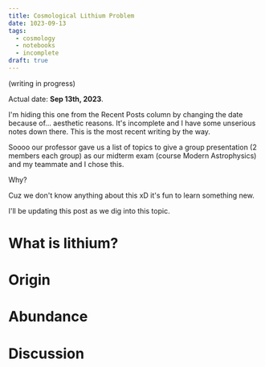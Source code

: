```yaml
---
title: Cosmological Lithium Problem
date: 1023-09-13
tags:
  - cosmology
  - notebooks
  - incomplete
draft: true
---
```

(writing in progress)

Actual date: **Sep 13th, 2023**.


I'm hiding this one from the Recent Posts column by changing the date because of... aesthetic reasons. It's incomplete and I have some unserious notes down there. This is the most recent writing by the way.

Soooo our professor gave us a list of topics to give a group presentation (2 members each group) as our midterm exam (course Modern Astrophysics) and my teammate and I chose this.

Why?

Cuz we don't know anything about this xD it's fun to learn something new.

I'll be updating this post as we dig into this topic.

# What is lithium?



# Origin


# Abundance


# Discussion

## 


